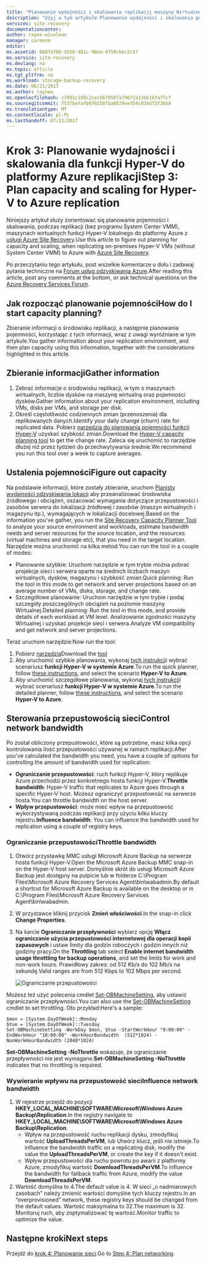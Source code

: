 ```yaml
---
title: "Planowanie wydajności i skalowania replikacji maszyny Wirtualnej funkcji Hyper-V (bez VMM) na platformie Azure za pomocą usługi Azure Site Recovery | Dokumentacja firmy Microsoft"
description: "Użyj w tym artykule Planowanie wydajności i skalowania podczas replikowania maszyn wirtualnych funkcji Hyper-V do platformy Azure z usługą Azure Site Recovery"
services: site-recovery
documentationcenter: 
author: rayne-wiselman
manager: carmonm
editor: 
ms.assetid: 8687af60-5b50-481c-98ee-0750cbbc2c57
ms.service: site-recovery
ms.devlang: na
ms.topic: article
ms.tgt_pltfrm: na
ms.workload: storage-backup-recovery
ms.date: 06/21/2017
ms.author: raynew
ms.openlocfilehash: c7891c188c2cecbbf056fa79672a13bb16fa7fcf
ms.sourcegitcommit: f537befafb079256fba0529ee554c034d73f36b0
ms.translationtype: MT
ms.contentlocale: pl-PL
ms.lasthandoff: 07/11/2017
---
```

# <a name="step-3-plan-capacity-and-scaling-for-hyper-v-to-azure-replication"></a><span data-ttu-id="b15ca-103">Krok 3: Planowanie wydajności i skalowania dla funkcji Hyper-V do platformy Azure replikacji</span><span class="sxs-lookup"><span data-stu-id="b15ca-103">Step 3: Plan capacity and scaling for Hyper-V to Azure replication</span></span>

<span data-ttu-id="b15ca-104">Niniejszy artykuł służy zorientować się planowanie pojemności i skalowania, podczas replikacji (bez programu System Center VMM), maszynach wirtualnych funkcji Hyper-V lokalnego do platformy Azure z [usługi Azure Site Recovery](site-recovery-overview.md).</span><span class="sxs-lookup"><span data-stu-id="b15ca-104">Use this article to figure out planning for capacity and scaling, when replicating on-premises Hyper-V VMs (without System Center VMM) to Azure with [Azure Site Recovery](site-recovery-overview.md).</span></span>

<span data-ttu-id="b15ca-105">Po przeczytaniu tego artykułu, post wszelkie komentarze u dołu i zadawaj pytania techniczne na [Forum usług odzyskiwania Azure](https://social.msdn.microsoft.com/forums/azure/home?forum=hypervrecovmgr).</span><span class="sxs-lookup"><span data-stu-id="b15ca-105">After reading this article, post any comments at the bottom, or ask technical questions on the [Azure Recovery Services Forum](https://social.msdn.microsoft.com/forums/azure/home?forum=hypervrecovmgr).</span></span>


## <a name="how-do-i-start-capacity-planning"></a><span data-ttu-id="b15ca-106">Jak rozpocząć planowanie pojemności</span><span class="sxs-lookup"><span data-stu-id="b15ca-106">How do I start capacity planning?</span></span>


<span data-ttu-id="b15ca-107">Zbieranie informacji o środowisku replikacji, a następnie planowania pojemności, korzystając z tych informacji, wraz z uwagi wyróżniane w tym artykule.</span><span class="sxs-lookup"><span data-stu-id="b15ca-107">You gather information about your replication environment, and then plan capacity using this information, together with the considerations highlighted in this article.</span></span>


## <a name="gather-information"></a><span data-ttu-id="b15ca-108">Zbieranie informacji</span><span class="sxs-lookup"><span data-stu-id="b15ca-108">Gather information</span></span>

1. <span data-ttu-id="b15ca-109">Zebrać informacje o środowisku replikacji, w tym o maszynach wirtualnych, liczbie dysków na maszynę wirtualną oraz pojemności dysków.</span><span class="sxs-lookup"><span data-stu-id="b15ca-109">Gather information about your replication environment, including VMs, disks per VMs, and storage per disk.</span></span>
2. <span data-ttu-id="b15ca-110">Określ częstotliwość codziennych zmian (przenoszenia) dla replikowanych danych.</span><span class="sxs-lookup"><span data-stu-id="b15ca-110">Identify your daily change (churn) rate for replicated data.</span></span> <span data-ttu-id="b15ca-111">Pobierz [narzędzia do planowania pojemności funkcji Hyper-V](https://www.microsoft.com/download/details.aspx?id=39057) uzyskać szybkość zmian.</span><span class="sxs-lookup"><span data-stu-id="b15ca-111">Download the [Hyper-V capacity planning tool](https://www.microsoft.com/download/details.aspx?id=39057) to get the change rate.</span></span> <span data-ttu-id="b15ca-112">Zaleca się uruchomić to narzędzie dłużej niż przez tydzień do przechwytywania średnie.</span><span class="sxs-lookup"><span data-stu-id="b15ca-112">We recommend you run this tool over a week to capture averages.</span></span>
 

## <a name="figure-out-capacity"></a><span data-ttu-id="b15ca-113">Ustalenia pojemności</span><span class="sxs-lookup"><span data-stu-id="b15ca-113">Figure out capacity</span></span>

<span data-ttu-id="b15ca-114">Na podstawie informacji, które zostały zbieranie, uruchom [Planisty wydajności odzyskiwania lokacji](http://aka.ms/asr-capacity-planner-excel) aby przeanalizować środowiska źródłowego i obciążeń, oszacować wymagania dotyczące przepustowości i zasobów serwera do lokalizacji źródłowej i zasobów (maszyn wirtualnych i magazynu itp.), wymagających w lokalizacji docelowej.</span><span class="sxs-lookup"><span data-stu-id="b15ca-114">Based on the information you've gather, you run the [Site Recovery Capacity Planner Tool](http://aka.ms/asr-capacity-planner-excel) to analyze your source environment and workloads, estimate bandwidth needs and server resources for the source location, and the resources (virtual machines and storage etc), that you need in the target location.</span></span> <span data-ttu-id="b15ca-115">Narzędzie można uruchomić na kilka metod:</span><span class="sxs-lookup"><span data-stu-id="b15ca-115">You can run the tool in a couple of modes:</span></span>

- <span data-ttu-id="b15ca-116">Planowanie szybkie: Uruchom narzędzie w tym trybie można pobrać projekcje sieci i serwera oparte na średnich liczbach maszyn wirtualnych, dysków, magazynu i szybkość zmian.</span><span class="sxs-lookup"><span data-stu-id="b15ca-116">Quick planning: Run the tool in this mode to get network and server projections based on an average number of VMs, disks, storage, and change rate.</span></span>
- <span data-ttu-id="b15ca-117">Szczegółowe planowanie: Uruchom narzędzie w tym trybie i podaj szczegóły poszczególnych obciążeń na poziomie maszyny Wirtualnej.</span><span class="sxs-lookup"><span data-stu-id="b15ca-117">Detailed planning: Run the tool in this mode, and provide details of each workload at VM level.</span></span> <span data-ttu-id="b15ca-118">Analizowanie zgodności maszyny Wirtualnej i uzyskać projekcje sieci i serwera.</span><span class="sxs-lookup"><span data-stu-id="b15ca-118">Analyze VM compatibility and get network and server projections.</span></span>

<span data-ttu-id="b15ca-119">Teraz uruchom narzędzie:</span><span class="sxs-lookup"><span data-stu-id="b15ca-119">Now run the tool:</span></span>

1. <span data-ttu-id="b15ca-120">Pobierz [narzędzia](http://aka.ms/asr-capacity-planner-excel)</span><span class="sxs-lookup"><span data-stu-id="b15ca-120">Download the [tool](http://aka.ms/asr-capacity-planner-excel)</span></span>
2. <span data-ttu-id="b15ca-121">Aby uruchomić szybkie planowania, wykonaj [tych instrukcji](site-recovery-capacity-planner.md#run-the-quick-planner)i wybrać scenariusz **funkcji Hyper-V w systemie Azure**.</span><span class="sxs-lookup"><span data-stu-id="b15ca-121">To run the quick planner, follow [these instructions](site-recovery-capacity-planner.md#run-the-quick-planner), and select the scenario **Hyper-V to Azure**.</span></span>
3. <span data-ttu-id="b15ca-122">Aby uruchomić szczegółowe planowania, wykonaj [tych instrukcji](site-recovery-capacity-planner.md#run-the-detailed-planner)i wybrać scenariusz **funkcji Hyper-V w systemie Azure**.</span><span class="sxs-lookup"><span data-stu-id="b15ca-122">To run the detailed planner, follow [these instructions](site-recovery-capacity-planner.md#run-the-detailed-planner), and select the scenario **Hyper-V to Azure**.</span></span>

## <a name="control-network-bandwidth"></a><span data-ttu-id="b15ca-123">Sterowania przepustowością sieci</span><span class="sxs-lookup"><span data-stu-id="b15ca-123">Control network bandwidth</span></span>

<span data-ttu-id="b15ca-124">Po został obliczony przepustowości, które są potrzebne, masz kilka opcji kontrolowania ilość przepustowości używanej w ramach replikacji:</span><span class="sxs-lookup"><span data-stu-id="b15ca-124">After you've calculated the bandwidth you need, you have a couple of options for controlling the amount of bandwidth used for replication:</span></span>

* <span data-ttu-id="b15ca-125">**Ograniczanie przepustowości**: ruch funkcji Hyper-V, który replikuje Azure przechodzi przez konkretnego hosta funkcji Hyper-V.</span><span class="sxs-lookup"><span data-stu-id="b15ca-125">**Throttle bandwidth**: Hyper-V traffic that replicates to Azure goes through a specific Hyper-V host.</span></span> <span data-ttu-id="b15ca-126">Możesz ograniczyć przepustowość na serwerze hosta.</span><span class="sxs-lookup"><span data-stu-id="b15ca-126">You can throttle bandwidth on the host server.</span></span>
* <span data-ttu-id="b15ca-127">**Wpływ przepustowości**: może mieć wpływ na przepustowość wykorzystywaną podczas replikacji przy użyciu kilku kluczy rejestru.</span><span class="sxs-lookup"><span data-stu-id="b15ca-127">**Influence bandwidth**: You can influence the bandwidth used for replication using a couple of registry keys.</span></span>

### <a name="throttle-bandwidth"></a><span data-ttu-id="b15ca-128">Ograniczanie przepustowości</span><span class="sxs-lookup"><span data-stu-id="b15ca-128">Throttle bandwidth</span></span>
1. <span data-ttu-id="b15ca-129">Otwórz przystawkę MMC usługi Microsoft Azure Backup na serwerze hosta funkcji Hyper-V.</span><span class="sxs-lookup"><span data-stu-id="b15ca-129">Open the Microsoft Azure Backup MMC snap-in on the Hyper-V host server.</span></span> <span data-ttu-id="b15ca-130">Domyślnie skrót do usługi Microsoft Azure Backup jest dostępny na pulpicie lub w folderze C:\Program Files\Microsoft Azure Recovery Services Agent\bin\wabadmin.</span><span class="sxs-lookup"><span data-stu-id="b15ca-130">By default a shortcut for Microsoft Azure Backup is available on the desktop or in C:\Program Files\Microsoft Azure Recovery Services Agent\bin\wabadmin.</span></span>
2. <span data-ttu-id="b15ca-131">W przystawce kliknij przycisk **Zmień właściwości**.</span><span class="sxs-lookup"><span data-stu-id="b15ca-131">In the snap-in click **Change Properties**.</span></span>
3. <span data-ttu-id="b15ca-132">Na karcie **Ograniczanie przepływności** wybierz opcję **Włącz ograniczanie użycia przepustowości internetowej dla operacji kopii zapasowych** i ustaw limity dla godzin roboczych i godzin innych niż godziny pracy.</span><span class="sxs-lookup"><span data-stu-id="b15ca-132">On the **Throttling** tab select **Enable internet bandwidth usage throttling for backup operations**, and set the limits for work and non-work hours.</span></span> <span data-ttu-id="b15ca-133">Prawidłowy zakres: od 512 Kb/s do 102 Mb/s na sekundę.</span><span class="sxs-lookup"><span data-stu-id="b15ca-133">Valid ranges are from 512 Kbps to 102 Mbps per second.</span></span>

    ![Ograniczanie przepustowości](./media/hyper-v-site-walkthrough-capacity/throttle2.png)

<span data-ttu-id="b15ca-135">Możesz też użyć polecenia cmdlet [Set-OBMachineSetting](https://technet.microsoft.com/library/hh770409.aspx), aby ustawić ograniczanie przepływności.</span><span class="sxs-lookup"><span data-stu-id="b15ca-135">You can also use the [Set-OBMachineSetting](https://technet.microsoft.com/library/hh770409.aspx) cmdlet to set throttling.</span></span> <span data-ttu-id="b15ca-136">Oto przykład:</span><span class="sxs-lookup"><span data-stu-id="b15ca-136">Here's a sample:</span></span>

    $mon = [System.DayOfWeek]::Monday
    $tue = [System.DayOfWeek]::Tuesday
    Set-OBMachineSetting -WorkDay $mon, $tue -StartWorkHour "9:00:00" -EndWorkHour "18:00:00" -WorkHourBandwidth  (512*1024) -NonWorkHourBandwidth (2048*1024)

<span data-ttu-id="b15ca-137">**Set-OBMachineSetting -NoThrottle** wskazuje, że ograniczanie przepływności nie jest wymagane.</span><span class="sxs-lookup"><span data-stu-id="b15ca-137">**Set-OBMachineSetting -NoThrottle** indicates that no throttling is required.</span></span>

### <a name="influence-network-bandwidth"></a><span data-ttu-id="b15ca-138">Wywieranie wpływu na przepustowość sieci</span><span class="sxs-lookup"><span data-stu-id="b15ca-138">Influence network bandwidth</span></span>
1. <span data-ttu-id="b15ca-139">W rejestrze przejdź do pozycji **HKEY_LOCAL_MACHINE\SOFTWARE\Microsoft\Windows Azure Backup\Replication**.</span><span class="sxs-lookup"><span data-stu-id="b15ca-139">In the registry navigate to **HKEY_LOCAL_MACHINE\SOFTWARE\Microsoft\Windows Azure Backup\Replication**.</span></span>
   * <span data-ttu-id="b15ca-140">Wpływ na przepustowość ruchu replikacji dysku, zmodyfikuj wartość **UploadThreadsPerVM**, lub Utwórz klucz, jeśli nie istnieje.</span><span class="sxs-lookup"><span data-stu-id="b15ca-140">To influence the bandwidth traffic on a replicating disk, modify the value the **UploadThreadsPerVM**, or create the key if it doesn't exist.</span></span>
   * <span data-ttu-id="b15ca-141">Wpływ przepustowości dla ruchu powrotu po awarii z platformy Azure, zmodyfikuj wartość **DownloadThreadsPerVM**.</span><span class="sxs-lookup"><span data-stu-id="b15ca-141">To influence the bandwidth for failback traffic from Azure, modify the value **DownloadThreadsPerVM**.</span></span>
2. <span data-ttu-id="b15ca-142">Wartość domyślna to 4.</span><span class="sxs-lookup"><span data-stu-id="b15ca-142">The default value is 4.</span></span> <span data-ttu-id="b15ca-143">W sieci „o nadmiarowych zasobach” należy zmienić wartości domyślne tych kluczy rejestru.</span><span class="sxs-lookup"><span data-stu-id="b15ca-143">In an “overprovisioned” network, these registry keys should be changed from the default values.</span></span> <span data-ttu-id="b15ca-144">Wartość maksymalna to 32.</span><span class="sxs-lookup"><span data-stu-id="b15ca-144">The maximum is 32.</span></span> <span data-ttu-id="b15ca-145">Monitoruj ruch, aby zoptymalizować tę wartość.</span><span class="sxs-lookup"><span data-stu-id="b15ca-145">Monitor traffic to optimize the value.</span></span>

## <a name="next-steps"></a><span data-ttu-id="b15ca-146">Następne kroki</span><span class="sxs-lookup"><span data-stu-id="b15ca-146">Next steps</span></span>

<span data-ttu-id="b15ca-147">Przejdź do [krok 4: Planowanie sieci](hyper-v-site-walkthrough-network.md).</span><span class="sxs-lookup"><span data-stu-id="b15ca-147">Go to [Step 4: Plan networking](hyper-v-site-walkthrough-network.md).</span></span>
